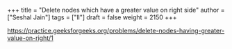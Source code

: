 +++
title = "Delete nodes which have a greater value on right side"
author = ["Seshal Jain"]
tags = ["ll"]
draft = false
weight = 2150
+++

<https://practice.geeksforgeeks.org/problems/delete-nodes-having-greater-value-on-right/1>
